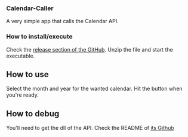### Calendar-Caller

A very simple app that calls the Calendar API.

### How to install/execute

Check the [release section of the GitHub](https://github.com/Gameplushy/Calendar-Caller/releases/tag/first-attempt). Unzip the file and start the executable.

## How to use

Select the month and year for the wanted calendar. Hit the button when you're ready.

## How to debug

You'll need to get the dll of the API. Check the README of [its Github](https://github.com/Gameplushy/TP1WS/blob/dev/README.md)